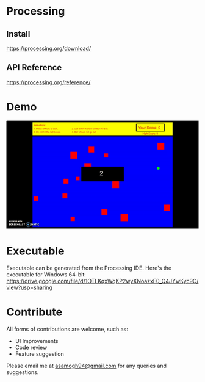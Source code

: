 # Processing

## Install
https://processing.org/download/

## API Reference

https://processing.org/reference/

# Demo
![Demo](https://github.com/amogh94/Processing-Game/blob/master/demo.gif "Demo")

# Executable

Executable can be generated from the Processing IDE.
Here's the executable for Windows 64-bit:
https://drive.google.com/file/d/1OTLKqxWqKP2wyXNoazxF0_Q4JYwKyc9O/view?usp=sharing

# Contribute

All forms of contributions are welcome, such as:
- UI Improvements
- Code review
- Feature suggestion

Please email me at asamogh94@gmail.com for any queries and suggestions.
